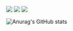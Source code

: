 <img src="https://img.shields.io/badge/HTML-E34F26?style=flat-square&logo=HTML5&logoColor=black"/>
<img src="https://img.shields.io/badge/CSS-1572B6?style=flat-square&logo=CSS3&logoColor=black"/>
<img src="https://img.shields.io/badge/JavaScript-F7DF1E?style=flat-square&logo=JavaScript&logoColor=black"/>

![Anurag's GitHub stats](https://github-readme-stats.vercel.app/api?username=dbswp&show_icons=true&theme=radical)
